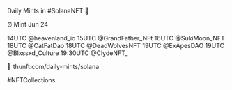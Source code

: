 Daily Mints in #SolanaNFT 🚀

⏰ Mint Jun 24

14UTC @heavenland_io
15UTC @GrandFather_NFt
16UTC @SukiMoon_NFT
18UTC @CatFatDao
18UTC @DeadWolvesNFT
19UTC @ExApesDAO
19UTC @Blxssxd_Culture
19:30UTC @ClydeNFT_

🔗 thunft.com/daily-mints/solana

#NFTCollections
